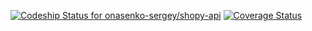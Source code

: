 [ ![Codeship Status for onasenko-sergey/shopy-api](https://app.codeship.com/projects/121bb960-caef-0134-539e-2a93c856473a/status?branch=master)](https://app.codeship.com/projects/199774)
[![Coverage Status](https://coveralls.io/repos/onasenko-sergey/shopy-api/badge.svg?branch=master)](https://coveralls.io/r/onasenko-sergey/shopy-api?branch=master)
